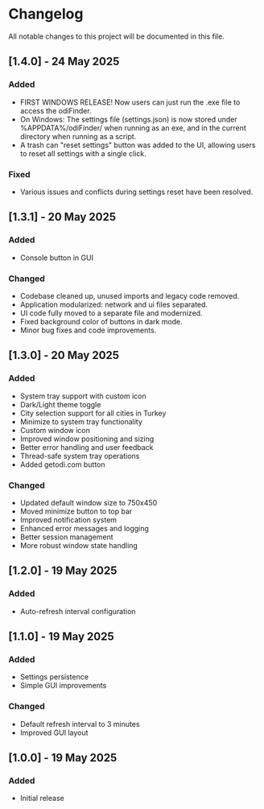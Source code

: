 # Changelog

All notable changes to this project will be documented in this file.

## [1.4.0] - 24 May 2025

### Added
- FIRST WINDOWS RELEASE! Now users can just run the .exe file to access the odiFinder.
- On Windows: The settings file (settings.json) is now stored under %APPDATA%/odiFinder/ when running as an exe, and in the current directory when running as a script.
- A trash can "reset settings" button was added to the UI, allowing users to reset all settings with a single click.

### Fixed
- Various issues and conflicts during settings reset have been resolved.

## [1.3.1] - 20 May 2025

### Added
- Console button in GUI

### Changed
- Codebase cleaned up, unused imports and legacy code removed.
- Application modularized: network and ui files separated.
- UI code fully moved to a separate file and modernized.
- Fixed background color of buttons in dark mode.
- Minor bug fixes and code improvements.

## [1.3.0] - 20 May 2025

### Added
- System tray support with custom icon
- Dark/Light theme toggle
- City selection support for all cities in Turkey
- Minimize to system tray functionality
- Custom window icon
- Improved window positioning and sizing
- Better error handling and user feedback
- Thread-safe system tray operations
- Added getodi.com button

### Changed
- Updated default window size to 750x450
- Moved minimize button to top bar
- Improved notification system
- Enhanced error messages and logging
- Better session management
- More robust window state handling

## [1.2.0] - 19 May 2025

### Added
- Auto-refresh interval configuration

## [1.1.0] - 19 May 2025

### Added
- Settings persistence
- Simple GUI improvements

### Changed
- Default refresh interval to 3 minutes
- Improved GUI layout

## [1.0.0] - 19 May 2025

### Added
- Initial release
